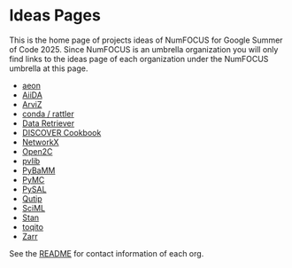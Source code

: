 # Ideas Pages

This is the home page of projects ideas of NumFOCUS for Google Summer of Code 2025.
Since NumFOCUS is an umbrella organization you will only find links to the ideas
page of each organization under the NumFOCUS umbrella at this page.

- [aeon](https://github.com/aeon-toolkit/aeon-admin/blob/main/gsoc/gsoc-2025-projects.md)
- [AiiDA](https://github.com/aiidateam/aiida-core/wiki/GSoC-2025-Projects)
- [ArviZ](https://github.com/arviz-devs/arviz/wiki/GsoC-2025-projects)
- [conda / rattler](https://github.com/conda/rattler/issues/1058)
- [Data Retriever](https://github.com/weecology/retriever/wiki/GSoC-2025-Project-Ideas)
- [DISCOVER Cookbook](https://github.com/numfocus/DISCOVER-Cookbook/discussions/208)
- [NetworkX](https://networkx.org/documentation/latest/developer/projects.html)
- [Open2C](https://github.com/open2c/open2c.github.io/wiki/GSoC-2025)
- [pvlib](https://github.com/pvlib/pvlib-python/wiki/GSoC-2025-Projects)
- [PyBaMM](https://pybamm.org/gsoc/2025/)
- [PyMC](https://github.com/pymc-devs/pymc/wiki/GSoC-2025-projects)
- [PySAL](https://github.com/pysal/pysal/wiki/Google-Summer-of-Code-2025)
- [Qutip](https://github.com/qutip/qutip/wiki//Google-Summer-of-Code-2025)
- [SciML](https://sciml.ai/dev/#google_summer_of_code)
- [Stan](https://github.com/stan-dev/stan/wiki/GSOC-2025-Proposed-Projects)
- [toqito](https://github.com/vprusso/toqito/wiki/GSoC-2025-Projects)
- [Zarr](https://github.com/zarr-developers/gsoc/blob/main/2025/ideas-list.md)


See the [README](https://github.com/numfocus/gsoc/blob/master/README.md#organizations-confirmed-under-numfocus-umbrella) for contact information of each org.

